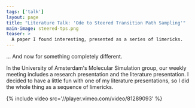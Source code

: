 ```yaml
---
tags: ['talk']
layout: page
title: "Literature Talk: 'Ode to Steered Transition Path Sampling'"
main-image: steered-tps.png
teaser: >
  A paper I found interesting, presented as a series of limericks.
---
```

... And now for something completely different.

In the University of Amsterdam's Molecular Simulation group, our weekly
meeting includes a research presentation and the literature presentation. I
decided to have a little fun with one of my literature presentations, so I
did the whole thing as a sequence of limericks.

{% include video src='//player.vimeo.com/video/81289093' %}
